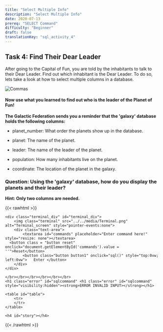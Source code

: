 ```yaml
---
title: "Select Multiple Info"
description: "Select Multiple Info"
date: 2020-07-13
prereq: "SELECT Command"
difficulty: "Beginner"
draft: false
translationKey: "sql_activity_4"
---
```

<!-- Links for javascript and CSS needed for drop down logic -->
<script type="text/javascript" src="../_activity4.js"></script>
<link rel="stylesheet" href="../../default/_type.css" type="text/css"></link>
<link rel="stylesheet" href="../../default/_default.css" type="text/css"></link>
<script type="text/javascript" src="../../default/alasql.js"></script>
<script type="text/javascript" src="../../default/db.js"></script>
<script type="text/javascript" src="../../default/_type.js"></script>


<!-- Embed YouTube Video Link here when ready -->

## Task 4: Find Their Dear Leader

After going to the Capital of Fun, you are told by the inhabitants to talk to their Dear Leader. Find out which inhabitant is the Dear Leader.
To do so, lets take a look at how to select multiple columns in a database.

![Commas](../assets/Commas.png)

#### Now use what you learned to find out who is the leader of the Planet of Fun!
**The Galactic Federation sends you a reminder that the 'galaxy' database holds the following columns:**

* planet_number: What order the planets show up in the database.

* planet: The name of the planet.

* leader: The name of the leader of the planet.

* population: How many inhabitants live on the planet.

* coordinate: The location of the planet in the galaxy.

### Question: Using the 'galaxy' database, how do you display the planets and their leader?
**Hint: Only two columns are needed.**

<!-- SQL Type In Activity -->
{{< rawhtml >}}

	<div class="terminal_div" id="terminal_div">
		<img class="terminal" src="../../media/Terminal.png" alt="Terminal_screen" style="pointer-events:none">
		<div class="text-area">
			<textarea id="commands" placeholder="Enter command here!" style="resize: none"></textarea>
      <button class = "button reset" onclick="document.getElementById('commands').value = ''">Reset</button>
			<button class="button button1" onclick="sql()" style="top:0vw; left:0vw">	Enter </button>
		</div>
	</div>

	</br></br></br></br></br></br>
	<h1 class="error" id="sqlcommand" <h1 class="error" id="sqlcommand" style="visibility:hidden"><strong>ERROR INVALID INPUT></strong></h1>

	<table id="table">
		<tr>
		</tr>
	</table>

	<h4 id="story"></h4>

{{< /rawhtml >}}

<p>  </p>
